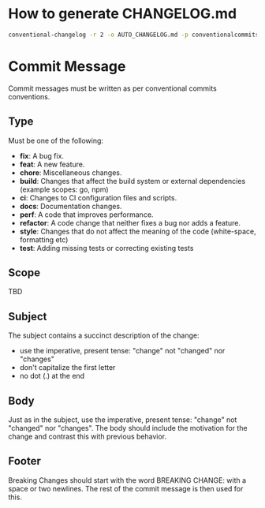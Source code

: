 # How to generate CHANGELOG.md

```sh
conventional-changelog -r 2 -o AUTO_CHANGELOG.md -p conventionalcommits
```

# Commit Message

Commit messages must be written as per conventional commits conventions.

## Type

Must be one of the following:

- **fix**: A bug fix.
- **feat**: A new feature.
- **chore**: Miscellaneous changes.
- **build**: Changes that affect the build system or external dependencies (example scopes: go, npm) 
- **ci**: Changes to CI configuration files and scripts.
- **docs**: Documentation changes.
- **perf**: A code that improves performance.
- **refactor**: A code change that neither fixes a bug nor adds a feature.
- **style**: Changes that do not affect the meaning of the code (white-space, formatting etc)
- **test**: Adding missing tests or correcting existing tests

## Scope

TBD

## Subject

The subject contains a succinct description of the change:

  - use the imperative, present tense: "change" not "changed" nor "changes"
  - don't capitalize the first letter
  - no dot (.) at the end
  
## Body

Just as in the subject, use the imperative, present tense: "change"
not "changed" nor "changes". The body should include the motivation
for the change and contrast this with previous behavior.

## Footer

Breaking Changes should start with the word BREAKING CHANGE: with a
space or two newlines. The rest of the commit message is then used for
this.
